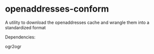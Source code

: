 openaddresses-conform
=====================

A utility to download the openaddresses cache and wrangle them into a standardized format

Dependencies:

ogr2ogr
